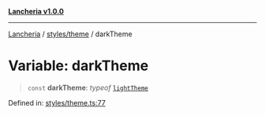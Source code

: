 [**Lancheria v1.0.0**](../../../README.md)

***

[Lancheria](../../../README.md) / [styles/theme](../README.md) / darkTheme

# Variable: darkTheme

> `const` **darkTheme**: *typeof* [`lightTheme`](lightTheme.md)

Defined in: [styles/theme.ts:77](https://github.com/eudavidreis-odev/lancheria/blob/documentacao_inicial/styles/theme.ts#L77)
